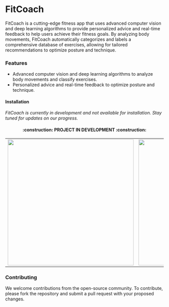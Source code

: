 # FitCoach

FitCoach is a cutting-edge fitness app that uses advanced computer vision and deep learning algorithms to provide personalized advice and real-time feedback to help users achieve their fitness goals. By analyzing body movements, FitCoach automatically categorizes and labels a comprehensive database of exercises, allowing for tailored recommendations to optimize posture and technique.

### Features

* Advanced computer vision and deep learning algorithms to analyze body movements and classify exercises.
* Personalized advice and real-time feedback to optimize posture and technique.

#### Installation

*FitCoach is currently in development and not available for installation. Stay tuned for updates on our progress.*

<h4 align="center">
:construction: PROJECT IN DEVELOPMENT :construction:
</h4>

<table align="center">
  <tr>
    <td><img src="videoseg.gif" width="400"></td>
    <td><img src="PoseDetection.gif" width="400"></td>
  </tr>
</table>



### Contributing

We welcome contributions from the open-source community. To contribute, please fork the repository and submit a pull request with your proposed changes.


